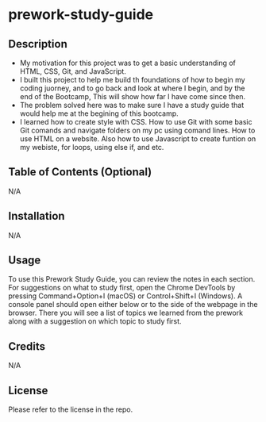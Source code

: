 # prework-study-guide
## Description

- My motivation for this project was to get a basic understanding of HTML, CSS, Git, and JavaScript.
- I built this project to help me build th foundations of how to begin my coding juorney, and to go back and look at where I begin, and by the end of the Bootcamp, This will show how far I have come since then.
- The problem solved here was to make sure I have a study guide that would help me at the begining of this bootcamp.
- I learned how to create style with CSS. How to use Git with some basic Git comands and navigate folders on my pc using comand lines. How to use HTML on a website. Also how to use Javascript to create funtion on my webiste, for loops, using else if, and etc.

## Table of Contents (Optional)

N/A

## Installation

N/A

## Usage

To use this Prework Study Guide, you can review the notes in each section. For suggestions on what to study first, open the Chrome DevTools by pressing Command+Option+I (macOS) or Control+Shift+I (Windows). A console panel should open either below or to the side of the webpage in the browser. There you will see a list of topics we learned from the prework along with a suggestion on which topic to study first.

## Credits

N/A

## License

Please refer to the license in the repo.

